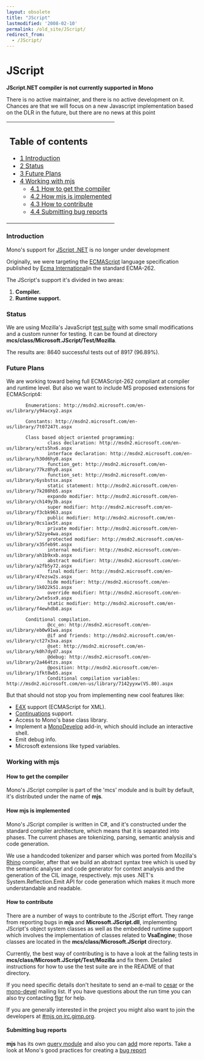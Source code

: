 ```yaml
---
layout: obsolete
title: "JScript"
lastmodified: '2008-02-10'
permalink: /old_site/JScript/
redirect_from:
  - /JScript/
---
```


JScript
=======

**JScript.NET compiler is not currently supported in Mono**

There is no active maintainer, and there is no active development on it. Chances are that we will focus on a new Javascript implementation based on the DLR in the future, but there are no news at this point

<table>
<col width="100%" />
<tbody>
<tr class="odd">
<td align="left"><h2>Table of contents</h2>
<ul>
<li><a href="#introduction">1 Introduction</a></li>
<li><a href="#status">2 Status</a></li>
<li><a href="#future-plans">3 Future Plans</a></li>
<li><a href="#working-with-mjs">4 Working with mjs</a>
<ul>
<li><a href="#how-to-get-the-compiler">4.1 How to get the compiler</a></li>
<li><a href="#how-mjs-is-implemented">4.2 How mjs is implemented</a></li>
<li><a href="#how-to-contribute">4.3 How to contribute</a></li>
<li><a href="#submitting-bug-reports">4.4 Submitting bug reports</a></li>
</ul></li>
</ul></td>
</tr>
</tbody>
</table>

### Introduction

Mono's support for [JScript .NET](http://msdn.microsoft.com/library/default.asp?url=/library/en-us/jscript7/html/jsorijscript.asp) is no longer under development

Originally, we were targeting the [ECMAScript](http://www.ecma-international.org/publications/standards/Ecma-262.htm) language specification published by [Ecma International](http://www.ecma-international.org/)in the standard ECMA-262.

The JScript's support it's divided in two areas:

1.  **Compiler.**
2.  **Runtime support.**

### Status

We are using Mozilla's JavaScript [test suite](http://www.mozilla.org/js/tests/library.html) with some small modifications and a custom runner for testing. It can be found at directory **mcs/class/Microsoft.JScript/Test/Mozilla**.

The results are: 8640 successful tests out of 8917 (96.89%).

### Future Plans

We are working toward being full ECMAScript-262 compliant at compiler and runtime level. But also we want to include MS proposed extensions for ECMAScript4:

           Enumerations: http://msdn2.microsoft.com/en-us/library/y94acxy2.aspx

           Constants: http://msdn2.microsoft.com/en-us/library/7t07247t.aspx

           Class based object oriented programming:
                   class declaration: http://msdn2.microsoft.com/en-us/library/ezts5hx6.aspx
                   interface declaration: http://msdn2.microsoft.com/en-us/library/h30d6hy0.aspx
                   function_get: http://msdn2.microsoft.com/en-us/library/77kz8hy0.aspx
                   function_set: http://msdn2.microsoft.com/en-us/library/6ysbstsx.aspx
                   static statement: http://msdn2.microsoft.com/en-us/library/7k208hb5.aspx
                   expando modifier: http://msdn2.microsoft.com/en-us/library/ch149y3b.aspx
                   super modifier: http://msdn2.microsoft.com/en-us/library/f3cbk963.aspx
                   public modifier: http://msdn2.microsoft.com/en-us/library/0cs1ax5t.aspx
                   private modifier: http://msdn2.microsoft.com/en-us/library/52zye4wa.aspx
                   protected modifier: http://msdn2.microsoft.com/en-us/library/x35feb9t.aspx
                   internal modifier: http://msdn2.microsoft.com/en-us/library/ah1b9xxb.aspx
                   abstract modifier: http://msdn2.microsoft.com/en-us/library/a2fb5y72.aspx
                   final modifier: http://msdn2.microsoft.com/en-us/library/47ezsw2s.aspx
                   hide modifier: http://msdn2.microsoft.com/en-us/library/1k022k51.aspx
                   override modifier: http://msdn2.microsoft.com/en-us/library/2wte5sx9.aspx
                   static modifier: http://msdn2.microsoft.com/en-us/library/f4ewhdb8.aspx

           Conditional compilation.
                   @cc_on: http://msdn2.microsoft.com/en-us/library/eb0w91wa.aspx
                   @if and friends: http://msdn2.microsoft.com/en-us/library/ct27x3xa.aspx
                   @set: http://msdn2.microsoft.com/en-us/library/k0h7dyd7.aspx
                   @debug: http://msdn2.microsoft.com/en-us/library/2a464tzs.aspx
                   @position: http://msdn2.microsoft.com/en-us/library/1fkt8wb5.aspx
                   Conditional compilation variables: http://msdn2.microsoft.com/en-us/library/7142yyxw(VS.80).aspx

 But that should not stop you from implementing new cool features like:

-   [E4X](http://www.ecma-international.org/publications/standards/Ecma-357.htm) support (ECMAScript for XML).
-   [Continuations](http://wiki.apache.org/cocoon/RhinoWithContinuations) support.
-   Access to Mono's base class library.
-   Implement a [MonoDevelop](http://www.monodevelop.com/) add-in, which should include an interactive shell.
-   Emit debug info.
-   Microsoft extensions like typed variables.

### Working with mjs

#### How to get the compiler

Mono's JScript compiler is part of the 'mcs' module and is built by default, it's distributed under the name of **mjs**.

#### How mjs is implemented

Mono's JScript compiler is written in C\#, and it's constructed under the standard compiler architecture, which means that it is separated into phases. The current phases are tokenizing, parsing, semantic analysis and code generation.

We use a handcoded tokenizer and parser which was ported from Mozilla's [Rhino](http://www.mozilla.org/rhino/) compiler, after that we build an abstract syntax tree which is used by the semantic analyser and code generator for context analysis and the generation of the CIL image, respectively. mjs uses .NET's System.Reflection.Emit API for code generation which makes it much more understandable and readable.

#### How to contribute

There are a number of ways to contribute to the JScript effort. They range from reporting bugs in **mjs** and **Microsoft.JScript.dll**, implementing JScript's object system classes as well as the embedded runtime support which involves the implementation of classes related to **VsaEngine**; those classes are located in the **mcs/class/Microsoft.JScript** directory.

Currently, the best way of contributing is to have a look at the failing tests in **mcs/class/Microsoft.JScript/Test/Mozilla** and fix them. Detailed instructions for how to use the test suite are in the README of that directory.

If you need specific details don't hesitate to send an e-mail to [cesar](mailto:cesar@ciencias.unam.mx) or the [mono-devel](mailto:mono-devel-list@lists.ximian.com) mailing list. If you have questions about the run time you can also try contacting [flgr](mailto:flgr@ccan.de) for help.

If you are generally interested in the project you might also want to join the developers at [\#mjs on irc.gimp.org](irc://irc.gimp.org/mjs).

#### Submitting bug reports

**mjs** has its own [query module](http://bugzilla.ximian.com/buglist.cgi?product=Mono%3A+Compilers&component=jscript&bug_status=NEW&bug_status=ASSIGNED&bug_status=REOPENED&order=bugs.bug_id) and also you can [add](http://bugzilla.ximian.com/enter_bug.cgi?product=Mono%3A+Compilers&component=jscript) more reports. Take a look at Mono's good practices for creating a [bug report]({{site.github.url}}/Bugs)

